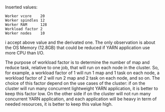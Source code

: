 Inserted values:

```
Worker vcore    20
Worker spindles 12
Worker RAM      128
Workload factor 2
Worker nodes    10
```
i accept above value and the derivated one. The only observation is about the OS Memory (12.8GB) that could be reduced if YARN application use more CPU than I/O.

The purpose of workload factor is to determine the number of map and reduce task, relative to one job, that will run on each node in the cluster. So, for example, a workload factor of 1 will run 1 map and 1 task on each node, a workload factor of 2 will run 2 map and 2 task on each node, and so on. The choice of this factor depend on the use cases of the cluster: if on the cluster will run many concurrent lightweight YARN application, it is better to keep this factor low. On the other side if on the cluster will not run many concurrent YARN application, and each application will be heavy in term of needed resources, it is better to keep this value high.
